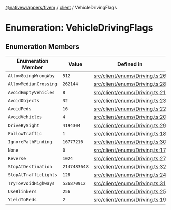 [@nativewrappers/fivem](../../README.md) / [client](../README.md) / VehicleDrivingFlags

# Enumeration: VehicleDrivingFlags

## Enumeration Members

| Enumeration Member | Value | Defined in |
| ------ | ------ | ------ |
| `AllowGoingWrongWay` | `512` | [src/client/enums/Driving.ts:26](https://github.com/nativewrappers/fivem/blob/6b247f1270087bcd3ee455389e3e7f1c86c9b619/src/client/enums/Driving.ts#L26) |
| `AllowMedianCrossing` | `262144` | [src/client/enums/Driving.ts:28](https://github.com/nativewrappers/fivem/blob/6b247f1270087bcd3ee455389e3e7f1c86c9b619/src/client/enums/Driving.ts#L28) |
| `AvoidEmptyVehicles` | `8` | [src/client/enums/Driving.ts:21](https://github.com/nativewrappers/fivem/blob/6b247f1270087bcd3ee455389e3e7f1c86c9b619/src/client/enums/Driving.ts#L21) |
| `AvoidObjects` | `32` | [src/client/enums/Driving.ts:23](https://github.com/nativewrappers/fivem/blob/6b247f1270087bcd3ee455389e3e7f1c86c9b619/src/client/enums/Driving.ts#L23) |
| `AvoidPeds` | `16` | [src/client/enums/Driving.ts:22](https://github.com/nativewrappers/fivem/blob/6b247f1270087bcd3ee455389e3e7f1c86c9b619/src/client/enums/Driving.ts#L22) |
| `AvoidVehicles` | `4` | [src/client/enums/Driving.ts:20](https://github.com/nativewrappers/fivem/blob/6b247f1270087bcd3ee455389e3e7f1c86c9b619/src/client/enums/Driving.ts#L20) |
| `DriveBySight` | `4194304` | [src/client/enums/Driving.ts:29](https://github.com/nativewrappers/fivem/blob/6b247f1270087bcd3ee455389e3e7f1c86c9b619/src/client/enums/Driving.ts#L29) |
| `FollowTraffic` | `1` | [src/client/enums/Driving.ts:18](https://github.com/nativewrappers/fivem/blob/6b247f1270087bcd3ee455389e3e7f1c86c9b619/src/client/enums/Driving.ts#L18) |
| `IgnorePathFinding` | `16777216` | [src/client/enums/Driving.ts:30](https://github.com/nativewrappers/fivem/blob/6b247f1270087bcd3ee455389e3e7f1c86c9b619/src/client/enums/Driving.ts#L30) |
| `None` | `0` | [src/client/enums/Driving.ts:17](https://github.com/nativewrappers/fivem/blob/6b247f1270087bcd3ee455389e3e7f1c86c9b619/src/client/enums/Driving.ts#L17) |
| `Reverse` | `1024` | [src/client/enums/Driving.ts:27](https://github.com/nativewrappers/fivem/blob/6b247f1270087bcd3ee455389e3e7f1c86c9b619/src/client/enums/Driving.ts#L27) |
| `StopAtDestination` | `2147483648` | [src/client/enums/Driving.ts:32](https://github.com/nativewrappers/fivem/blob/6b247f1270087bcd3ee455389e3e7f1c86c9b619/src/client/enums/Driving.ts#L32) |
| `StopAtTrafficLights` | `128` | [src/client/enums/Driving.ts:24](https://github.com/nativewrappers/fivem/blob/6b247f1270087bcd3ee455389e3e7f1c86c9b619/src/client/enums/Driving.ts#L24) |
| `TryToAvoidHighways` | `536870912` | [src/client/enums/Driving.ts:31](https://github.com/nativewrappers/fivem/blob/6b247f1270087bcd3ee455389e3e7f1c86c9b619/src/client/enums/Driving.ts#L31) |
| `UseBlinkers` | `256` | [src/client/enums/Driving.ts:25](https://github.com/nativewrappers/fivem/blob/6b247f1270087bcd3ee455389e3e7f1c86c9b619/src/client/enums/Driving.ts#L25) |
| `YieldToPeds` | `2` | [src/client/enums/Driving.ts:19](https://github.com/nativewrappers/fivem/blob/6b247f1270087bcd3ee455389e3e7f1c86c9b619/src/client/enums/Driving.ts#L19) |
